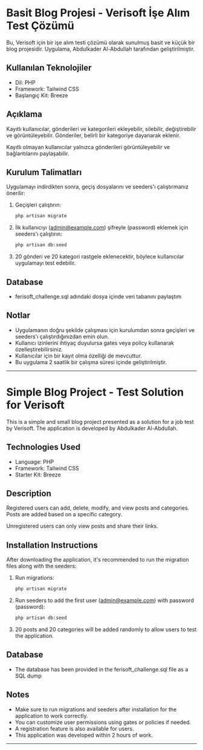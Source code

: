 # Basit Blog Projesi - Verisoft İşe Alım Test Çözümü

Bu, Verisoft için bir işe alım testi çözümü olarak sunulmuş basit ve küçük bir blog projesidir. Uygulama, Abdulkader Al-Abdullah tarafından geliştirilmiştir.

## Kullanılan Teknolojiler
- Dil: PHP
- Framework: Tailwind CSS
- Başlangıç Kit: Breeze

## Açıklama
Kayıtlı kullanıcılar, gönderileri ve kategorileri ekleyebilir, silebilir, değiştirebilir ve görüntüleyebilir. Gönderiler, belirli bir kategoriye dayanarak eklenir.

Kayıtlı olmayan kullanıcılar yalnızca gönderileri görüntüleyebilir ve bağlantılarını paylaşabilir.

## Kurulum Talimatları

Uygulamayı indirdikten sonra, geçiş dosyalarını ve seeders'ı çalıştırmanız önerilir:

1. Geçişleri çalıştırın:
   ```bash
   php artisan migrate
   ```

2. İlk kullanıcıyı (admin@example.com) şifreyle (password) eklemek için seeders'ı çalıştırın:
   ```bash
   php artisan db:seed
   ```

3. 20 gönderi ve 20 kategori rastgele eklenecektir, böylece kullanıcılar uygulamayı test edebilir.

## Database 
- ferisoft_challenge.sql adındaki dosya içinde veri tabanını paylaştım
## Notlar
- Uygulamanın doğru şekilde çalışması için kurulumdan sonra geçişleri ve seeders'ı çalıştırdığınızdan emin olun.
- Kullanıcı izinlerini ihtiyaç duyulursa gates veya policy kullanarak özelleştirebilirsiniz.
- Kullanıcılar için bir kayıt olma özelliği de mevcuttur.
- Bu uygulama 2 saatlik bir çalışma süresi içinde geliştirilmiştir.

---------------------------------------------------

# Simple Blog Project - Test Solution for Verisoft

This is a simple and small blog project presented as a solution for a job test by Verisoft. The application is developed by Abdulkader Al-Abdullah.

## Technologies Used
- Language: PHP
- Framework: Tailwind CSS
- Starter Kit: Breeze

## Description
Registered users can add, delete, modify, and view posts and categories. Posts are added based on a specific category.

Unregistered users can only view posts and share their links.

## Installation Instructions

After downloading the application, it's recommended to run the migration files along with the seeders:

1. Run migrations:
   ```bash
   php artisan migrate
   ```

2. Run seeders to add the first user (admin@example.com) with password (password):
   ```bash
   php artisan db:seed
   ```

3. 20 posts and 20 categories will be added randomly to allow users to test the application.

## Database 
- The database has been provided in the ferisoft_challenge.sql file as a SQL dump
## Notes
- Make sure to run migrations and seeders after installation for the application to work correctly.
- You can customize user permissions using gates or policies if needed.
- A registration feature is also available for users.
- This application was developed within 2 hours of work.

---


